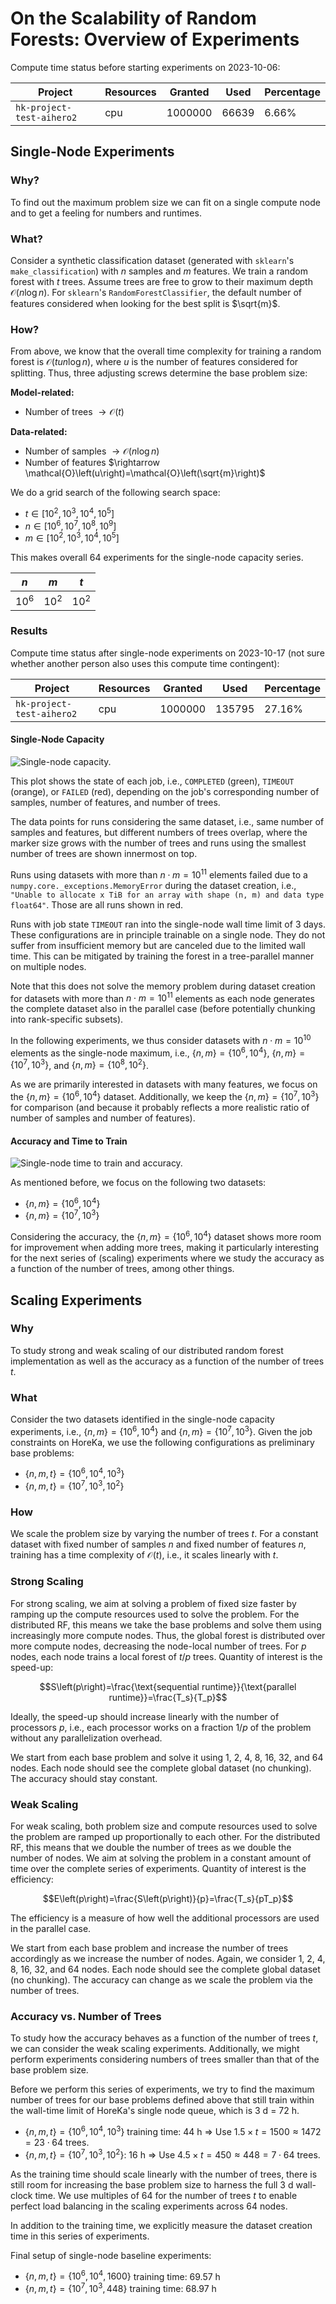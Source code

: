 # On the Scalability of Random Forests: Overview of Experiments

Compute time status before starting experiments on 2023-10-06:

| Project                   | Resources | Granted | Used  | Percentage |
|---------------------------|-----------|---------|-------|------------|
| `hk-project-test-aihero2` | cpu       | 1000000 | 66639 | 6.66%      |


## Single-Node Experiments

### Why?

To find out the maximum problem size we can fit on a single compute node and to get a feeling for numbers and runtimes.

### What?
Consider a synthetic classification dataset (generated with `sklearn`'s `make_classification`) with $n$ 
samples and $m$ features. We train a random forest with $t$ trees. Assume trees are free to grow to their maximum depth
$\mathcal{O}\left(n\log n\right)$. For `sklearn`'s `RandomForestClassifier`, the default number of features considered 
when looking for the best split is $\sqrt{m}$.

### How?

From above, we know that the overall time complexity for training a random forest is 
$\mathcal{O}\left(t u n \log n\right)$, where $u$ is the number of features considered for splitting. 
Thus, three adjusting screws determine the base problem size:

**Model-related:**
* Number of trees $\rightarrow \mathcal{O}\left(t\right)$

**Data-related:**
* Number of samples $\rightarrow \mathcal{O}\left(n\log n\right)$
* Number of features $\rightarrow \mathcal{O}\left(u\right)=\mathcal{O}\left(\sqrt{m}\right)$

We do a grid search of the following search space:
* $t \in \left[10^2, 10^3, 10^4, 10^5\right]$
* $n \in \left[10^6, 10^7, 10^8, 10^9\right]$
* $m \in \left[10^2, 10^3, 10^4, 10^5\right]$

This makes overall 64 experiments for the single-node capacity series.

| $n$    | $m$    | $t$    | 
|--------|--------|--------|
| $10^6$ | $10^2$ | $10^2$ | 


### Results

Compute time status after single-node experiments on 2023-10-17 
(not sure whether another person also uses this compute time contingent):

| Project                   | Resources | Granted | Used   | Percentage |
|---------------------------|-----------|---------|--------|------------|
| `hk-project-test-aihero2` | cpu       | 1000000 | 135795 | 27.16%     |

#### Single-Node Capacity

![Single-node capacity.](docs/single_node_capacity.png)

This plot shows the state of each job, i.e., `COMPLETED` (green), `TIMEOUT` (orange), or `FAILED` (red), 
depending on the job's corresponding number of samples, number of features, and number of trees.

The data points for runs considering the same dataset, i.e., same number of samples and features, but different numbers 
of trees overlap, where the marker size grows with the number of trees and runs using the smallest number of trees are
shown innermost on top.

Runs using datasets with more than $n\cdot m= 10^{11}$ elements failed due to a `numpy.core._exceptions.MemoryError` 
during the dataset creation, i.e., `"Unable to allocate x TiB for an array with shape (n, m) and data type float64"`.
Those are all runs shown in red.

Runs with job state `TIMEOUT` ran into the single-node wall time limit of 3 days. These configurations are in principle 
trainable on a single node. They do not suffer from insufficient memory but are canceled due to the limited wall time. 
This can be mitigated by training the forest in a tree-parallel manner on multiple nodes.

Note that this does not solve the memory problem during dataset creation for datasets with more than $n\cdot m= 10^{11}$ 
elements as each node generates the complete dataset also in the parallel case (before potentially chunking into 
rank-specific subsets).

In the following experiments, we thus consider datasets with $n\cdot m= 10^{10}$ elements as the single-node maximum,
i.e., 
$\lbrace n, m\rbrace=\lbrace 10^6, 10^4\rbrace$,
$\lbrace n, m\rbrace=\lbrace 10^7, 10^3\rbrace$, and 
$\lbrace n, m\rbrace=\lbrace 10^8, 10^2\rbrace$.

As we are primarily interested in datasets with many features, we focus on the $\lbrace n, m\rbrace=\lbrace 10^6, 10^4\rbrace$ 
dataset. 
Additionally, we keep the $\lbrace n, m\rbrace=\lbrace 10^7, 10^3\rbrace$ for comparison (and because it probably 
reflects a more realistic ratio of number of samples and number of features).

#### Accuracy and Time to Train
![Single-node time to train and accuracy.](docs/single_node_times_acc.png)

As mentioned before, we focus on the following two datasets: 
* $\lbrace n, m\rbrace=\lbrace 10^6, 10^4\rbrace$ 
* $\lbrace n, m\rbrace=\lbrace 10^7, 10^3\rbrace$

Considering the accuracy, the $\lbrace n, m\rbrace=\lbrace 10^6, 10^4\rbrace$ dataset shows more room for improvement 
when adding more trees, making it particularly interesting for the next series of (scaling) experiments where we study 
the accuracy as a function of the number of trees, among other things.

## Scaling Experiments

### Why
To study strong and weak scaling of our distributed random forest implementation as well as the accuracy as a function 
of the number of trees $t$.

### What
Consider the two datasets identified in the single-node capacity experiments, i.e., 
$\lbrace n, m\rbrace=\lbrace 10^6, 10^4\rbrace$ and $\lbrace n, m\rbrace=\lbrace 10^7, 10^3\rbrace$.
Given the job constraints on HoreKa, we use the following configurations as preliminary base problems:
* $\lbrace n, m, t\rbrace=\lbrace 10^6, 10^4, 10^3\rbrace$
* $\lbrace n, m, t\rbrace=\lbrace 10^7, 10^3, 10^2\rbrace$

### How
We scale the problem size by varying the number of trees $t$. For a constant dataset with fixed number of samples $n$ 
and fixed number of features $n$, training has a time complexity of $\mathcal{O}\left(t\right)$, i.e., it scales linearly 
with $t$.

### Strong Scaling
For strong scaling, we aim at solving a problem of fixed size faster by ramping up the compute resources used to solve the 
problem. 
For the distributed RF, this means we take the base problems and solve them using increasingly more compute nodes. 
Thus, the global forest is distributed over more compute nodes, decreasing the node-local number of trees. 
For $p$ nodes, each node trains a local forest of $t/p$ trees.
Quantity of interest is the speed-up:

$$S\left(p\right)=\frac{\text{sequential runtime}}{\text{parallel runtime}}=\frac{T_s}{T_p}$$

Ideally, the speed-up should increase linearly with the number of processors $p$, i.e., each processor works on a 
fraction $1/p$ of the problem without any parallelization overhead.

We start from each base problem and solve it using 1, 2, 4, 8, 16, 32, and 64 nodes. Each node should see the complete 
global dataset (no chunking). The accuracy should stay constant.

### Weak Scaling
For weak scaling, both problem size and compute resources used to solve the problem are ramped up proportionally to each other. 
For the distributed RF, this means that we double the number of trees as we double the number of nodes. 
We aim at solving the problem in a constant amount of time over the complete series of experiments. 
Quantity of interest is the efficiency:

$$E\left(p\right)=\frac{S\left(p\right)}{p}=\frac{T_s}{pT_p}$$

The efficiency is a measure of how well the additional processors are used in the parallel case.

We start from each base problem and increase the number of trees accordingly as we increase the number of nodes.
Again, we consider 1, 2, 4, 8, 16, 32, and 64 nodes. Each node should see the complete 
global dataset (no chunking). The accuracy can change as we scale the problem via the number of trees.

### Accuracy vs. Number of Trees
To study how the accuracy behaves as a function of the number of trees $t$, we can consider the weak scaling experiments.
Additionally, we might perform experiments considering numbers of trees smaller than that of the base problem size.

Before we perform this series of experiments, we try to find the maximum number of trees for our base problems defined above
that still train within the wall-time limit of HoreKa's single node queue, which is 3 d = 72 h.

* $\lbrace n, m, t\rbrace=\lbrace 10^6, 10^4, 10^3\rbrace$ training time: 44 h => Use $1.5\times t=1500 \approx 1472=23\cdot 64$ trees.
* $\lbrace n, m, t\rbrace=\lbrace 10^7, 10^3, 10^2\rbrace$: 16 h =>  Use $4.5\times t=450 \approx 448 = 7\cdot 64$ trees.

As the training time should scale linearly with the number of trees, there is still room for increasing the base problem 
size to harness the full 3 d wall-clock time. We use multiples of 64 for the number of trees $t$ to enable perfect load 
balancing in the scaling experiments across 64 nodes.

In addition to the training time, we explicitly measure the dataset creation time in this series of experiments.

Final setup of single-node baseline experiments:
* $\lbrace n, m, t\rbrace=\lbrace 10^6, 10^4, 1600\rbrace$ training time: 69.57 h
* $\lbrace n, m, t\rbrace=\lbrace 10^7, 10^3, 448\rbrace$ training time: 68.97 h
